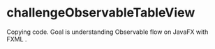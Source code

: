 # challengeObservableTableView
 Copying code. Goal is understanding  Observable flow  on JavaFX  with FXML .

